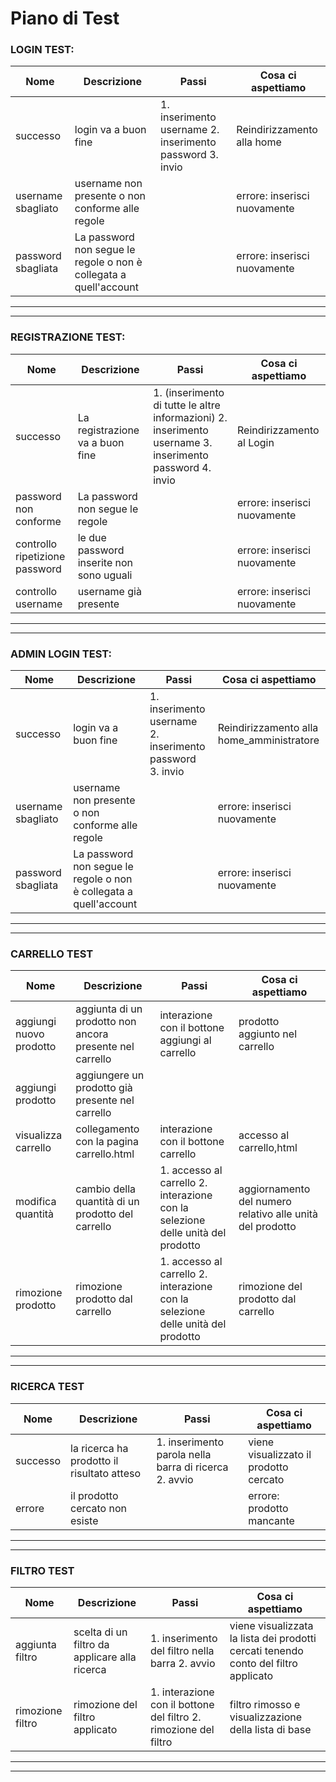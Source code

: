 # Piano di Test

### LOGIN TEST:

| Nome    | Descrizione | Passi       | Cosa ci aspettiamo           |
|---------|-----|------------------|-----------------|
| successo   | login va a buon fine  | 1. inserimento username 2. inserimento password 3. invio    | Reindirizzamento alla home            |
| username sbagliato    | username non presente o non conforme alle regole |          | errore: inserisci nuovamente          |
| password sbagliata   | La password non segue le regole o non è collegata a quell'account  |         | errore: inserisci nuovamente         |
------------------
------------------

### REGISTRAZIONE TEST:

| Nome    | Descrizione | Passi       | Cosa ci aspettiamo           |
|---------|-----|------------------|-----------------|
| successo   | La registrazione va a buon fine  | 1. (inserimento di tutte le altre informazioni) 2. inserimento username 3. inserimento password 4. invio    | Reindirizzamento al Login            |
| password non conforme   | La password non segue le regole  |         | errore: inserisci nuovamente         |
| controllo ripetizione password   | le due password inserite non sono uguali  |      | errore: inserisci nuovamente          |
| controllo username   | username già presente |      | errore: inserisci nuovamente          |

------------
------------

### ADMIN LOGIN TEST:

| Nome    | Descrizione | Passi       | Cosa ci aspettiamo           |
|---------|-----|------------------|-----------------|
| successo   | login va a buon fine  | 1. inserimento username 2. inserimento password 3. invio    | Reindirizzamento alla home_amministratore            |
| username sbagliato    | username non presente o non conforme alle regole |          | errore: inserisci nuovamente          |
| password sbagliata   | La password non segue le regole o non è collegata a quell'account  |         | errore: inserisci nuovamente         |
------------------
------------------

### CARRELLO TEST

| Nome    | Descrizione | Passi       | Cosa ci aspettiamo           |
|---------|-----|------------------|-----------------|
| aggiungi nuovo prodotto   | aggiunta di un prodotto non ancora presente nel carrello  | interazione con il bottone aggiungi al carrello  | prodotto aggiunto nel carrello
| aggiungi prodotto   | aggiungere un prodotto già presente nel carrello |          |        |
| visualizza carrello  | collegamento con la pagina carrello.html | interazione con il bottone carrello        | accesso al carrello,html         |
| modifica quantità | cambio della quantità di un prodotto del carrello | 1. accesso al carrello 2. interazione con la selezione delle unità del prodotto       | aggiornamento del numero relativo alle unità del prodotto        |
| rimozione prodotto | rimozione prodotto dal carrello | 1. accesso al carrello 2. interazione con la selezione delle unità del prodotto       | rimozione del prodotto dal carrello 
------------------
------------------

### RICERCA TEST
| Nome    | Descrizione | Passi       | Cosa ci aspettiamo           |
|---------|-----|------------------|-----------------|
| successo   | la ricerca ha prodotto il risultato atteso  | 1. inserimento parola nella barra di ricerca 2. avvio   | viene visualizzato il prodotto cercato            |
| errore   | il prodotto cercato non esiste |          | errore: prodotto mancante         |
------------------
------------------


### FILTRO TEST
| Nome    | Descrizione | Passi       | Cosa ci aspettiamo           |
|---------|-----|------------------|-----------------|
| aggiunta filtro   | scelta di un filtro da applicare alla ricerca | 1. inserimento del filtro nella barra 2. avvio   | viene visualizzata la lista dei prodotti cercati tenendo conto del filtro applicato            |
| rimozione filtro   | rimozione del filtro applicato | 1. interazione con il bottone del filtro 2. rimozione del filtro         | filtro rimosso e visualizzazione della lista di base         |
------------------
------------------


